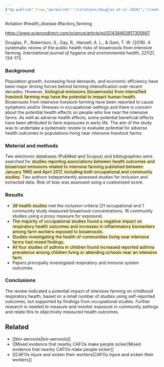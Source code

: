 ```yaml
---
{"dg-publish":true,"permalink":"/citations/douglas-et-al-2018/","created":"2024-06-27T12:14:08.966+01:00","updated":"2025-09-28T23:40:38.149+01:00"}
---
```


#citation #health_disease  #factory_farming 

https://www.sciencedirect.com/science/article/pii/S1438463917305667

Douglas, P., Robertson, S., Gay, R., Hansell, A. L., & Gant, T. W. (2018). A systematic review of the public health risks of bioaerosols from intensive farming. _International journal of hygiene and environmental health_, _221_(2), 134-173.

### Background
Population growth, increasing food demands, and economic efficiency have been major driving forces behind farming intensification over recent decades. However, <mark style="background: #FFF3A3A6;">biological emissions (bioaerosols) from intensified livestock farming may have the potential to impact human health. </mark>Bioaerosols from intensive livestock farming have been reported to cause symptoms and/or illnesses in occupational-settings and there is concern about the potential health effects on people who live near the intensive farms. As well as adverse health effects, some potential beneficial effects have been attributed to farm exposures in early life. The aim of the study was to undertake a systematic review to evaluate potential for adverse health outcomes in populations living near intensive livestock farms.

### Material and methods
Two electronic databases (PubMed and Scopus) and bibliographies were searched for<mark style="background: #FFF3A3A6;"> studies reporting associations between health outcomes and bioaerosol emissions related to intensive farming published between January 1960 and April 2017, including both occupational and community studies. </mark>Two authors independently assessed studies for inclusion and extracted data. Risk of bias was assessed using a customized score.

### Results
- <mark style="background: #FFF3A3A6;">38 health studies</mark> met the inclusion criteria (21 occupational and 1 community study measured bioaerosol concentrations, 16 community studies using a proxy measure for exposure). 
- <mark style="background: #FFF3A3A6;">The majority of occupational studies found a negative impact on respiratory health outcomes and increases in inflammatory biomarkers among farm workers exposed to bioaerosols.</mark> 
- <mark style="background: #FFF3A3A6;">Studies investigating the health of communities living near intensive farms had mixed findings. </mark>
- <mark style="background: #FFF3A3A6;">All four studies of asthma in children found increased reported asthma prevalence among children living or attending schools near an intensive farm. </mark>
- Papers principally investigated respiratory and immune system outcomes.

### Conclusions
The review indicated a potential impact of intensive farming on childhood respiratory health, based on a small number of studies using self-reported outcomes, but supported by findings from occupational studies. Further research is needed to measure and monitor exposure in community settings and relate this to objectively measured health outcomes.
## Related
- [[bio-aerosols\|bio-aerosols]]
- [[Mixed evidence that nearby CAFOs make people sicker\|Mixed evidence that nearby CAFOs make people sicker]]
- [[CAFOs injure and sicken their workers\|CAFOs injure and sicken their workers]]